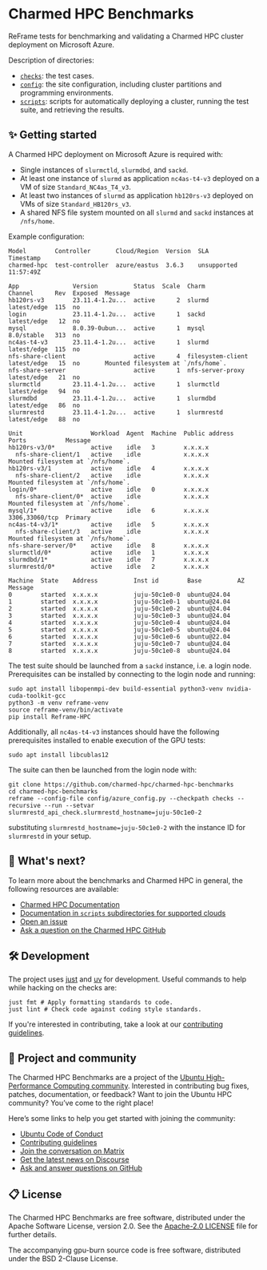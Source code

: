 # Charmed HPC Benchmarks

ReFrame tests for benchmarking and validating a Charmed HPC cluster deployment on Microsoft Azure.

Description of directories:

* [`checks`](./checks): the test cases.
* [`config`](./config): the site configuration, including cluster partitions and programming
environments.
* [`scripts`](./scripts): scripts for automatically deploying a cluster, running the test suite,
and retrieving the results.

## ✨ Getting started

A Charmed HPC deployment on Microsoft Azure is required with:

* Single instances of `slurmctld`, `slurmdbd`, and `sackd`.
* At least one instance of `slurmd` as application `nc4as-t4-v3` deployed on a VM of size `Standard_NC4as_T4_v3`.
* At least two instances of `slurmd` as application `hb120rs-v3` deployed on VMs of size `Standard_HB120rs_v3`.
* A shared NFS file system mounted on all `slurmd` and `sackd` instances at `/nfs/home`.

Example configuration:

```shell
Model        Controller       Cloud/Region  Version  SLA          Timestamp
charmed-hpc  test-controller  azure/eastus  3.6.3    unsupported  11:57:49Z

App               Version          Status  Scale  Charm              Channel      Rev  Exposed  Message
hb120rs-v3        23.11.4-1.2u...  active      2  slurmd             latest/edge  115  no
login             23.11.4-1.2u...  active      1  sackd              latest/edge   12  no
mysql             8.0.39-0ubun...  active      1  mysql              8.0/stable   313  no
nc4as-t4-v3       23.11.4-1.2u...  active      1  slurmd             latest/edge  115  no
nfs-share-client                   active      4  filesystem-client  latest/edge   15  no       Mounted filesystem at `/nfs/home`.
nfs-share-server                   active      1  nfs-server-proxy   latest/edge   21  no
slurmctld         23.11.4-1.2u...  active      1  slurmctld          latest/edge   94  no
slurmdbd          23.11.4-1.2u...  active      1  slurmdbd           latest/edge   86  no
slurmrestd        23.11.4-1.2u...  active      1  slurmrestd         latest/edge   88  no

Unit                   Workload  Agent  Machine  Public address   Ports           Message
hb120rs-v3/0*          active    idle   3        x.x.x.x
  nfs-share-client/1   active    idle            x.x.x.x                          Mounted filesystem at `/nfs/home`.
hb120rs-v3/1           active    idle   4        x.x.x.x
  nfs-share-client/2   active    idle            x.x.x.x                          Mounted filesystem at `/nfs/home`.
login/0*               active    idle   0        x.x.x.x
  nfs-share-client/0*  active    idle            x.x.x.x                          Mounted filesystem at `/nfs/home`.
mysql/1*               active    idle   6        x.x.x.x          3306,33060/tcp  Primary
nc4as-t4-v3/1*         active    idle   5        x.x.x.x
  nfs-share-client/3   active    idle            x.x.x.x                          Mounted filesystem at `/nfs/home`.
nfs-share-server/0*    active    idle   8        x.x.x.x
slurmctld/0*           active    idle   1        x.x.x.x
slurmdbd/1*            active    idle   7        x.x.x.x
slurmrestd/0*          active    idle   2        x.x.x.x

Machine  State    Address          Inst id        Base          AZ  Message
0        started  x.x.x.x          juju-50c1e0-0  ubuntu@24.04
1        started  x.x.x.x          juju-50c1e0-1  ubuntu@24.04
2        started  x.x.x.x          juju-50c1e0-2  ubuntu@24.04
3        started  x.x.x.x          juju-50c1e0-3  ubuntu@24.04
4        started  x.x.x.x          juju-50c1e0-4  ubuntu@24.04
5        started  x.x.x.x          juju-50c1e0-5  ubuntu@24.04
6        started  x.x.x.x          juju-50c1e0-6  ubuntu@22.04
7        started  x.x.x.x          juju-50c1e0-7  ubuntu@24.04
8        started  x.x.x.x          juju-50c1e0-8  ubuntu@24.04
```

The test suite should be launched from a `sackd` instance, i.e. a login node. Prerequisites can be
installed by connecting to the login node and running:

```shell
sudo apt install libopenmpi-dev build-essential python3-venv nvidia-cuda-toolkit-gcc
python3 -m venv reframe-venv
source reframe-venv/bin/activate
pip install Reframe-HPC
```

Additionally, all `nc4as-t4-v3` instances should have the following prerequisites installed to
enable execution of the GPU tests:

```shell
sudo apt install libcublas12
```

The suite can then be launched from the login node with:

```shell
git clone https://github.com/charmed-hpc/charmed-hpc-benchmarks
cd charmed-hpc-benchmarks
reframe --config-file config/azure_config.py --checkpath checks --recursive --run --setvar slurmrestd_api_check.slurmrestd_hostname=juju-50c1e0-2
```

substituting `slurmrestd_hostname=juju-50c1e0-2` with the instance ID for `slurmrestd` in your setup.

## 🤔 What's next?

To learn more about the benchmarks and Charmed HPC in general, the following resources are available:

* [Charmed HPC Documentation](https://canonical-charmed-hpc.readthedocs-hosted.com/en/latest)
* [Documentation in `scripts` subdirectories for supported clouds](./scripts)
* [Open an issue](https://github.com/charmed-hpc/charmed-hpc-benchmarks/issues/new?title=ISSUE+TITLE&body=*Please+describe+your+issue*)
* [Ask a question on the Charmed HPC GitHub](https://github.com/orgs/charmed-hpc/discussions/categories/q-a)

## 🛠️ Development

The project uses [just](https://github.com/casey/just) and [uv](https://github.com/astral-sh/uv) for
development. Useful commands to help while hacking on the checks are:

```shell
just fmt # Apply formatting standards to code.
just lint # Check code against coding style standards.
```

If you're interested in contributing, take a look at our [contributing guidelines](./CONTRIBUTING.md).

## 🤝 Project and community

The Charmed HPC Benchmarks are a project of the [Ubuntu High-Performance Computing community](https://ubuntu.com/community/governance/teams/hpc). Interested in contributing bug fixes, patches, documentation, or feedback? Want to join the Ubuntu HPC community? You’ve come to the right place!

Here’s some links to help you get started with joining the community:

* [Ubuntu Code of Conduct](https://ubuntu.com/community/ethos/code-of-conduct)
* [Contributing guidelines](./CONTRIBUTING.md)
* [Join the conversation on Matrix](https://matrix.to/#/#hpc:ubuntu.com)
* [Get the latest news on Discourse](https://discourse.ubuntu.com/c/hpc/151)
* [Ask and answer questions on GitHub](https://github.com/orgs/charmed-hpc/discussions/categories/q-a)

## 📋 License

The Charmed HPC Benchmarks are free software, distributed under the Apache Software License, version 2.0.
See the [Apache-2.0 LICENSE](./LICENSE) file for further details.

The accompanying gpu-burn source code is free software, distributed under the BSD 2-Clause License.

